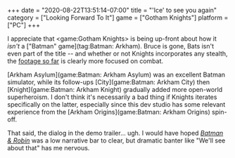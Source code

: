 +++
date = "2020-08-22T13:51:14-07:00"
title = "'Ice' to see you again"
category = ["Looking Forward To It"]
game = ["Gotham Knights"]
platform = ["PC"]
+++

I appreciate that <game:Gotham Knights> is being up-front about how it <i>isn't</i> a ["Batman" game](tag:Batman: Arkham).  Bruce is gone, Bats isn't even part of the title -- and whether or not Knights incorporates any stealth, the <a href="https://www.youtube.com/watch?v=hJjRRErYdO4">footage so far</a> is clearly more focused on combat.

[Arkham Asylum](game:Batman: Arkham Asylum) was an excellent Batman simulator, while its follow-ups [City](game:Batman: Arkham City) then [Knight](game:Batman: Arkham Knight) gradually added more open-world superheroism.  I don't think it's necessarily a bad thing if Knights iterates specifically on the latter, especially since this dev studio has some relevant experience from the [Arkham Origins](game:Batman: Arkham Origins) spin-off.

That said, the dialog in the demo trailer... ugh.  I would have hoped <i><a href="https://www.imdb.com/title/tt0118688/">Batman & Robin</a></i> was a low narrative bar to clear, but dramatic banter like "We'll see about that" has me nervous.
